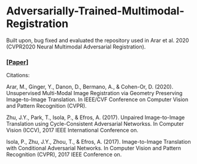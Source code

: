 # Adversarially-Trained-Multimodal-Registration
Built upon, bug fixed and evaluated the repository used in Arar et al. 2020 (CVPR2020 Neural Multimodal Adversarial Registration).
### [\[Paper\]](http://openaccess.thecvf.com/content_CVPR_2020/papers/Arar_Unsupervised_Multi-Modal_Image_Registration_via_Geometry_Preserving_Image-to-Image_Translation_CVPR_2020_paper.pdf)


Citations:

Arar, M., Ginger, Y., Danon, D., Bermano, A., & Cohen-Or, D. (2020). Unsupervised Multi-Modal Image Registration via Geometry Preserving Image-to-Image Translation. In IEEE/CVF Conference on Computer Vision and Pattern Recognition (CVPR).

Zhu, J.Y., Park, T., Isola, P., & Efros, A. (2017). Unpaired Image-to-Image Translation using Cycle-Consistent Adversarial Networkss. In Computer Vision (ICCV), 2017 IEEE International Conference on.

Isola, P., Zhu, J.Y., Zhou, T., & Efros, A. (2017). Image-to-Image Translation with Conditional Adversarial Networks. In Computer Vision and Pattern Recognition (CVPR), 2017 IEEE Conference on.
